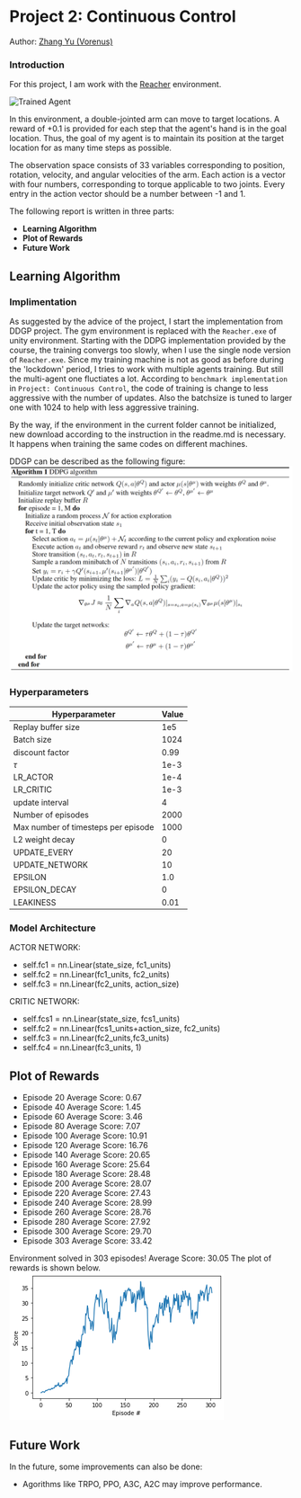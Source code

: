 [//]: # (Image References)

[image1]: https://user-images.githubusercontent.com/10624937/43851024-320ba930-9aff-11e8-8493-ee547c6af349.gif "Trained Agent"



# Project 2: Continuous Control
Author: [Zhang Yu (Vorenus)](https://github.com/helsinkipirate/drlnd_vorenus)

### Introduction

For this project, I am work with the [Reacher](https://github.com/Unity-Technologies/ml-agents/blob/master/docs/Learning-Environment-Examples.md#reacher) environment.

![Trained Agent][image1]

In this environment, a double-jointed arm can move to target locations. A reward of +0.1 is provided for each step that the agent's hand is in the goal location. Thus, the goal of my agent is to maintain its position at the target location for as many time steps as possible.

The observation space consists of 33 variables corresponding to position, rotation, velocity, and angular velocities of the arm. Each action is a vector with four numbers, corresponding to torque applicable to two joints. Every entry in the action vector should be a number between -1 and 1.

The following report is written in three parts:

- **Learning Algorithm**
- **Plot of Rewards**
- **Future Work**

## Learning Algorithm
[A2]: DDPG_algorithm.png "Algorithm2"

### Implimentation

As suggested by the advice of the project, I start the implementation from DDGP project. The gym environment is replaced with the `Reacher.exe` of unity environment. Starting with the DDPG implementation provided by the course, the training convergs too slowly, when I use the single node version of `Reacher.exe`. Since my training machine is not as good as before during the 'lockdown' period, I tries to work with multiple agents training. But still the multi-agent one fluctiates a lot.
According to `benchmark implementation` in `Project: Continuous Control`, the code of training is change to less aggressive with the number of updates. Also the batchsize is tuned to larger one with 1024 to help with less aggressive training.

By the way, if the environment in the current folder cannot be initialized, new download according to the instruction in the readme.md is necessary. It happens when training the same codes on different machines.

DDGP can be described as the following figure:
![Algorithm2][A2]


### Hyperparameters
 | Hyperparameter                      | Value |
  | ----------------------------------- | ----- |
  | Replay buffer size                  | 1e5   |
  | Batch size                          | 1024  |
  | discount factor                     | 0.99  |
  | $\tau$                              | 1e-3  |
  | LR_ACTOR                            | 1e-4  |
  | LR_CRITIC                           | 1e-3  |
  | update interval                     | 4     |
  | Number of episodes                  | 2000  |
  | Max number of timesteps per episode | 1000  |
  | L2 weight decay                     | 0     |
  | UPDATE_EVERY                        | 20    |
  | UPDATE_NETWORK                      | 10    |
  | EPSILON                             | 1.0   |
  | EPSILON_DECAY                       | 0     |
  | LEAKINESS                           | 0.01  |



### Model Architecture

ACTOR NETWORK:
- self.fc1 = nn.Linear(state_size, fc1_units)
- self.fc2 = nn.Linear(fc1_units, fc2_units)
- self.fc3 = nn.Linear(fc2_units, action_size)


CRITIC NETWORK:
- self.fcs1 = nn.Linear(state_size, fcs1_units)
- self.fc2 = nn.Linear(fcs1_units+action_size, fc2_units)
- self.fc3 = nn.Linear(fc2_units,fc3_units)
- self.fc4 = nn.Linear(fc3_units, 1)


## Plot of Rewards

[S1]: Reacher_scores.png "scores"

- Episode 20	Average Score: 0.67
- Episode 40	Average Score: 1.45
- Episode 60	Average Score: 3.46
- Episode 80	Average Score: 7.07
- Episode 100	Average Score: 10.91
- Episode 120	Average Score: 16.76
- Episode 140	Average Score: 20.65
- Episode 160	Average Score: 25.64
- Episode 180	Average Score: 28.48
- Episode 200	Average Score: 28.07
- Episode 220	Average Score: 27.43
- Episode 240	Average Score: 28.99
- Episode 260	Average Score: 28.76
- Episode 280	Average Score: 27.92
- Episode 300	Average Score: 29.70
- Episode 303	Average Score: 33.42

Environment solved in 303 episodes!	Average Score: 30.05
The plot of rewards is shown below.
![scores][S1]

## Future Work

In the future, some improvements can also be done: 
- Agorithms like TRPO, PPO, A3C, A2C may improve performance.
